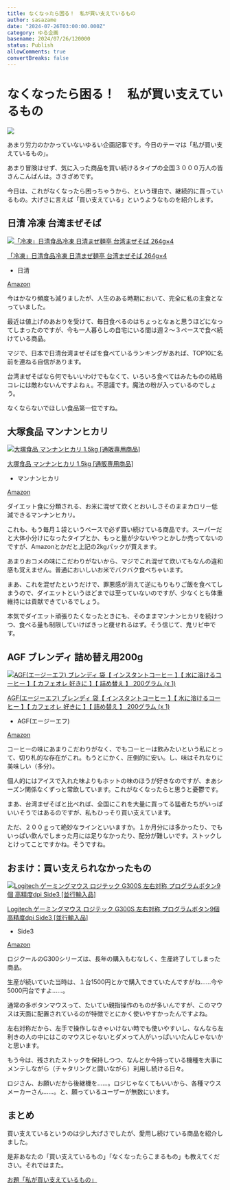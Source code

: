 ```yaml
---
title: なくなったら困る！　私が買い支えているもの
author: sasazame
date: "2024-07-26T03:00:00.000Z"
category: ゆる企画
basename: 2024/07/26/120000
status: Publish
allowComments: true
convertBreaks: false
---
```

# なくなったら困る！　私が買い支えているもの

![](https://cdn-ak.f.st-hatena.com/images/fotolife/s/sasazame/20240628/20240628172249.png)

あまり労力のかかっていないゆるい企画記事です。今日のテーマは「私が買い支えているもの」。

<!-- Extended Body -->

あまり冒険はせず、気に入った商品を買い続けるタイプの全国３０００万人の皆さんこんばんは。ささざめです。

今日は、これがなくなったら困っちゃうから、という理由で、継続的に買っているもの。大げさに言えば「買い支えている」というようなものを紹介します。

## 日清 冷凍 台湾まぜそば

[![「冷凍」日清食品冷凍 日清まぜ麺亭 台湾まぜそば 264g×4](https://m.media-amazon.com/images/I/41ed7ufaxoL._SL500_.jpg "「冷凍」日清食品冷凍 日清まぜ麺亭 台湾まぜそば 264g×4")](https://www.amazon.co.jp/dp/B0BVBBFFM2?tag=mochig08-22&linkCode=ogi&th=1&psc=1)

[「冷凍」日清食品冷凍 日清まぜ麺亭 台湾まぜそば 264g×4](https://www.amazon.co.jp/dp/B0BVBBFFM2?tag=mochig08-22&linkCode=ogi&th=1&psc=1)

-   日清

[Amazon](https://www.amazon.co.jp/dp/B0BVBBFFM2?tag=mochig08-22&linkCode=ogi&th=1&psc=1)

今はかなり頻度も減りましたが、人生のある時期において、完全に私の主食となっていました。

最近は値上げのあおりを受けて、毎日食べるのはちょっとなぁと思うほどになってしまったのですが、今も一人暮らしの自宅にいる間は週２～３ペースで食べ続けている商品。

マジで、日本で日清台湾まぜそばを食べているランキングがあれば、TOP10に名前を連ねる自信があります。

台湾まぜそばなら何でもいいわけでもなくて、いろいろ食べてはみたものの結局コレには敵わないんですよねぇ。不思議です。魔法の粉が入っているのでしょう。

なくならないでほしい食品第一位ですね。

## 大塚食品 マンナンヒカリ

[![大塚食品 マンナンヒカリ 1.5kg [通販専用商品]](https://m.media-amazon.com/images/I/41cMyjCwr8L._SL500_.jpg "大塚食品 マンナンヒカリ 1.5kg [通販専用商品]")](https://www.amazon.co.jp/dp/B0030IMHUU?tag=mochig08-22&linkCode=ogi&th=1&psc=1)

[大塚食品 マンナンヒカリ 1.5kg \[通販専用商品\]](https://www.amazon.co.jp/dp/B0030IMHUU?tag=mochig08-22&linkCode=ogi&th=1&psc=1)

-   マンナンヒカリ

[Amazon](https://www.amazon.co.jp/dp/B0030IMHUU?tag=mochig08-22&linkCode=ogi&th=1&psc=1)

ダイエット食に分類される、お米に混ぜて炊くとおいしさそのままカロリー低減できるマンナンヒカリ。

これも、もう毎月１袋というペースで必ず買い続けている商品です。スーパーだと大体小分けになったタイプとか、もっと量が少ないやつとかしか売ってないのですが、Amazonとかだと上記の2kgパックが買えます。

あまりおコメの味にこだわりがないから、マジでこれ混ぜて炊いてもなんの違和感も覚えません。普通においしいお米でバクバク食べちゃいます。

まあ、これを混ぜたというだけで、罪悪感が消えて逆にもりもりご飯を食べてしまうので、ダイエットというほどまでは至っていないのですが、少なくとも体重維持には貢献できているでしょう。

本気でダイエット頑張りたくなったときにも、そのままマンナンヒカリを続けつつ、食べる量も制限していけばきっと痩せれるはず。そう信じて、鬼リピ中です。

## AGF ブレンディ 詰め替え用200g

[![AGF(エージーエフ) ブレンディ 袋【 インスタントコーヒー 】【 水に溶けるコーヒー 】【 カフェオレ 好きに 】【 詰め替え 】 200グラム (x 1)](https://m.media-amazon.com/images/I/4125TP-o-GL._SL500_.jpg "AGF(エージーエフ) ブレンディ 袋【 インスタントコーヒー 】【 水に溶けるコーヒー 】【 カフェオレ 好きに 】【 詰め替え 】 200グラム (x 1)")](https://www.amazon.co.jp/dp/B09S3FDYB4?tag=mochig08-22&linkCode=ogi&th=1&psc=1)

[AGF(エージーエフ) ブレンディ 袋【 インスタントコーヒー 】【 水に溶けるコーヒー 】【 カフェオレ 好きに 】【 詰め替え 】 200グラム (x 1)](https://www.amazon.co.jp/dp/B09S3FDYB4?tag=mochig08-22&linkCode=ogi&th=1&psc=1)

-   AGF(エージーエフ)

[Amazon](https://www.amazon.co.jp/dp/B09S3FDYB4?tag=mochig08-22&linkCode=ogi&th=1&psc=1)

コーヒーの味にあまりこだわりがなく、でもコーヒーは飲みたいという私にとって、切り札的な存在がこれ。もうとにかく、圧倒的に安い。し、味はそれなりに美味しい（多分）。

個人的にはアイスで入れた味よりもホットの味のほうが好きなのですが、まあシーズン関係なくずっと常飲しています。これがなくなったらと思うと憂鬱です。

まあ、台湾まぜそばと比べれば、全国にこれを大量に買ってる猛者たちがいっぱいいそうではあるのですが、私もひっそり買い支えています。

ただ、２００ｇって絶妙なラインといいますか。１か月分には多かったり、でもいっぱい飲んでしまった月には足りなかったり、配分が難しいです。ストックしとけってことですかね。そうですね。

## おまけ：買い支えられなかったもの

[![Logitech ゲーミングマウス ロジテック G300S 左右対称 プログラムボタン9個 高精度dpi Side3 [並行輸入品]](https://m.media-amazon.com/images/I/41lvUGk-GOL._SL500_.jpg "Logitech ゲーミングマウス ロジテック G300S 左右対称 プログラムボタン9個 高精度dpi Side3 [並行輸入品]")](https://www.amazon.co.jp/dp/B07TSR32WY?tag=mochig08-22&linkCode=ogi&th=1&psc=1)

[Logitech ゲーミングマウス ロジテック G300S 左右対称 プログラムボタン9個 高精度dpi Side3 \[並行輸入品\]](https://www.amazon.co.jp/dp/B07TSR32WY?tag=mochig08-22&linkCode=ogi&th=1&psc=1)

-   Side3

[Amazon](https://www.amazon.co.jp/dp/B07TSR32WY?tag=mochig08-22&linkCode=ogi&th=1&psc=1)

ロジクールのG300シリーズは、長年の購入もむなしく、生産終了してしまった商品。

生産が続いていた当時は、１台1500円とかで購入できていたんですがね……今や5000円台ですよ……。

通常の多ボタンマウスって、たいてい親指操作のものが多いんですが、このマウスは天面に配置されているのが特徴でとにかく使いやすかったんですよね。

左右対称だから、左手で操作しなきゃいけない時でも使いやすいし、なんなら左利きの人の中にはこのマウスじゃないとダメって人がいっぱいいたんじゃないかと思います。

もう今は、残されたストックを保持しつつ、なんとか今持っている機種を大事にメンテしながら（チャタリングと闘いながら）利用し続ける日々。

ロジさん、お願いだから後継機を……。ロジじゃなくてもいいから、各種マウスメーカーさん……。と、願っているユーザーが無数にいます。

## まとめ

買い支えているというのは少し大げさでしたが、愛用し続けている商品を紹介しました。

是非あなたの「買い支えているもの」「なくなったらこまるもの」も教えてください。それではまた。

[お題「私が買い支えているもの」](https://blog.hatena.ne.jp/-/odai/6801883189124747510)